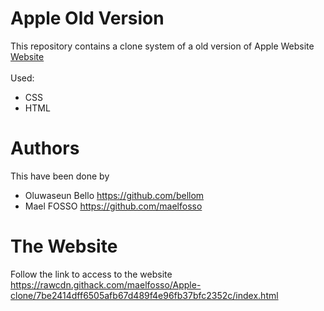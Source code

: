 # Apple Old Version

This repository contains a clone system of a old version of Apple Website [Website](https://web.archive.org/web/20140301004610/http://www.apple.com/)
<br><br>
Used:
* CSS
* HTML

# Authors
This have been done by
* Oluwaseun Bello https://github.com/bellom
* Mael FOSSO https://github.com/maelfosso

# The Website
Follow the link to access to the website https://rawcdn.githack.com/maelfosso/Apple-clone/7be2414dff6505afb67d489f4e96fb37bfc2352c/index.html
